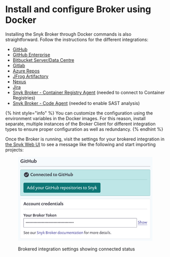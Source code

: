 # Install and configure Broker using Docker

Installing the Snyk Broker through Docker commands is also straightforward. Follow the instructions for the different integrations:

* [GitHub](../snyk-broker-set-up-examples/broker-example-set-up-snyk-broker-with-github.md)
* [GitHub Enterprise](../snyk-broker-set-up-examples/setup-broker-with-github-enterprise.md)
* [Bitbucket Server/Data Centre](../snyk-broker-set-up-examples/data-center.md)
* [Gitlab](../snyk-broker-set-up-examples/setup-broker-with-gitlab.md)
* [Azure Repos](../snyk-broker-set-up-examples/setup-broker-with-azure-repos.md)
* [JFrog Artifactory](https://github.com/snyk/broker#artifactory)
* [Nexus](https://github.com/snyk/broker#nexus-3)
* [Jira](../snyk-broker-set-up-examples/setup-broker-with-jira.md)
* [Snyk Broker - Container Registry Agent](../snyk-broker-container-registry-agent/) (needed to connect to Container Registries)
* [Snyk Broker - Code Agent](../snyk-broker-code-agent/) (needed to enable SAST analysis)

{% hint style="info" %}
You can customize the configuration using the environment variables in the Docker images. For this reason, install separate, multiple instances of the Broker Client for different integration types to ensure proper configuration as well as redundancy.
{% endhint %}

Once the Broker is running, visit the settings for your brokered integration in [the Snyk Web UI](https://app.snyk.io) to see a message like the following and start importing projects:

<figure><img src="../../../.gitbook/assets/image (60) (1).png" alt="Brokered integration settings showing connected status"><figcaption><p>Brokered integration settings showing connected status</p></figcaption></figure>
